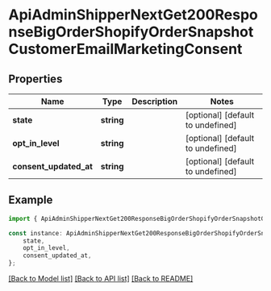 # ApiAdminShipperNextGet200ResponseBigOrderShopifyOrderSnapshotCustomerEmailMarketingConsent


## Properties

Name | Type | Description | Notes
------------ | ------------- | ------------- | -------------
**state** | **string** |  | [optional] [default to undefined]
**opt_in_level** | **string** |  | [optional] [default to undefined]
**consent_updated_at** | **string** |  | [optional] [default to undefined]

## Example

```typescript
import { ApiAdminShipperNextGet200ResponseBigOrderShopifyOrderSnapshotCustomerEmailMarketingConsent } from '@heavygee/arda-api-sdk';

const instance: ApiAdminShipperNextGet200ResponseBigOrderShopifyOrderSnapshotCustomerEmailMarketingConsent = {
    state,
    opt_in_level,
    consent_updated_at,
};
```

[[Back to Model list]](../README.md#documentation-for-models) [[Back to API list]](../README.md#documentation-for-api-endpoints) [[Back to README]](../README.md)

